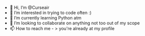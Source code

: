 - 👋 Hi, I’m @Curseair
- 👀 I’m interested in trying to code often :)
- 🌱 I’m currently learning Python atm
- 💞️ I’m looking to collaborate on anything not too out of my scope
- 📫 How to reach me - > you're already at my profile

<!---
Curseair/Curseair is a ✨ special ✨ repository because its `README.md` (this file) appears on your GitHub profile.
You can click the Preview link to take a look at your changes.
--->
